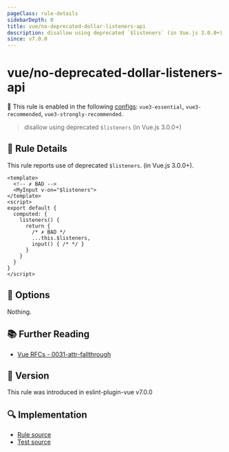 ```yaml
---
pageClass: rule-details
sidebarDepth: 0
title: vue/no-deprecated-dollar-listeners-api
description: disallow using deprecated `$listeners` (in Vue.js 3.0.0+)
since: v7.0.0
---
```

# vue/no-deprecated-dollar-listeners-api

💼 This rule is enabled in the following [configs](https://eslint.vuejs.org/user-guide/#bundle-configurations): `vue3-essential`, `vue3-recommended`, `vue3-strongly-recommended`.

<!-- end auto-generated rule header -->

> disallow using deprecated `$listeners` (in Vue.js 3.0.0+)

## :book: Rule Details

This rule reports use of deprecated `$listeners`. (in Vue.js 3.0.0+).

<eslint-code-block :rules="{'vue/no-deprecated-dollar-listeners-api': ['error']}">

```vue
<template>
  <!-- ✗ BAD -->
  <MyInput v-on="$listeners">
</template>
<script>
export default {
  computed: {
    listeners() {
      return {
        /* ✗ BAD */
        ...this.$listeners,
        input() { /* */ }
      }
    }
  }
}
</script>
```

</eslint-code-block>

## :wrench: Options

Nothing.

## :books: Further Reading

- [Vue RFCs - 0031-attr-fallthrough](https://github.com/vuejs/rfcs/blob/master/active-rfcs/0031-attr-fallthrough.md)

## :rocket: Version

This rule was introduced in eslint-plugin-vue v7.0.0

## :mag: Implementation

- [Rule source](https://github.com/vuejs/eslint-plugin-vue/blob/master/lib/rules/no-deprecated-dollar-listeners-api.js)
- [Test source](https://github.com/vuejs/eslint-plugin-vue/blob/master/tests/lib/rules/no-deprecated-dollar-listeners-api.js)
